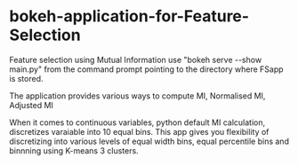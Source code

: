 # bokeh-application-for-Feature-Selection
Feature selection using Mutual Information
use "bokeh serve --show main.py" from the command prompt pointing to the directory where FSapp is stored.

The application provides various ways to compute MI, Normalised MI, Adjusted MI

When it comes to continuous variables, python default MI calculation, discretizes varaiable into 10 equal bins.
This app gives you flexibility of discretizing into various levels of equal width bins,
equal percentile bins and binnning using K-means 3 clusters.
